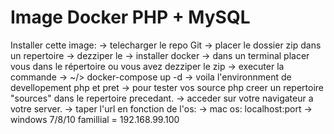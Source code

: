 # Image Docker PHP + MySQL

Installer cette image:
  -> telecharger le repo Git
  -> placer le dossier zip dans un repertoire
  -> dezziper le 
  -> installer docker
  -> dans un terminal placer vous dans le répertoire ou vous avez dezziper le zip
  -> executer la commande 
    -> ~/> docker-compose up -d
  -> voila l'environnment de devellopement php et pret
  -> pour tester vos source php creer un repertoire "sources" dans le repertoire precedant.
  -> acceder sur votre navigateur a votre server.
  -> taper l'url en fonction de l'os:
    -> mac os: localhost:port
    -> windows 7/8/10 famillial = 192.168.99.100
    
